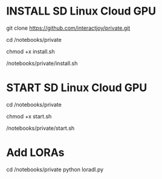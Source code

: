 # INSTALL SD Linux Cloud GPU

git clone https://github.com/interactjoy/private.git

cd /notebooks/private

chmod +x install.sh

/notebooks/private/install.sh

# START SD Linux Cloud GPU

cd /notebooks/private

chmod +x start.sh

/notebooks/private/start.sh

# Add LORAs
cd /notebooks/private
python loradl.py
